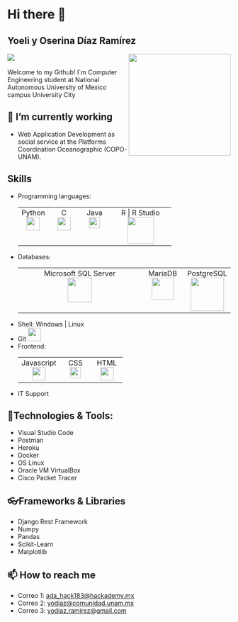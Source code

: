 # Hi there 👋

## Yoeli y Oserina Díaz Ramírez
![](https://visitor-badge.glitch.me/badge?page_id=Yoeli15.Yoeli15)
<img align='right' src="https://uxwing.com/wp-content/themes/uxwing/download/education-school/computer-internet-woman-icon.png" width="230">
<br><br> Welcome to my Github! I´m Computer Engineering student at National Autonomous University of Mexico campus University City

## 🌱 I’m currently working
- Web Application Development as social service at the Platforms Coordination Oceanographic (COPO-UNAM).

## Skills
- Programming languages:
  <table>
     <tbody>
      <tr valign="top">
        <td width="20%" align="center">
          Python <br> <img src="https://upload.wikimedia.org/wikipedia/commons/thumb/c/c3/Python-logo-notext.svg/1024px-Python-logo-notext.svg.png" width = "30">
        </td>
        <td width="20%" align="center">
          C <br> <img src="https://upload.wikimedia.org/wikipedia/commons/1/18/ISO_C%2B%2B_Logo.svg" width = "30">
        </td>
        <td width="20%" align="center">
          Java <br> <img src="https://cdn-icons-png.flaticon.com/512/226/226777.png" width = "25">
        </td>
        <td width="40%" align="center">
          R | R Studio <br> <img src="https://research-help.genomicsengland.co.uk/download/thumbnails/38047249/image2019-5-9_11-58-5.png?version=1&modificationDate=1557399485203&api=v2" width = "60">
        </td>
      </tr>
     </tbody>
  </table>
- Databases:
  <table>
     <tbody>
      <tr valign="top">
        <td width="60%" align="center">
          Microsoft SQL Server <br> <img src="https://seeklogo.com/images/M/microsoft-sql-server-logo-96AF49E2B3-seeklogo.com.png" width = "55">
        </td>
        <td width="20%" align="center">
          MariaDB <br> <img src="https://mariadb.com/wp-content/uploads/2019/11/mariadb-logo-vert_blue-transparent.png" width = "50">
        </td>
        <td width="20%" align="center">
          PostgreSQL <br> <img src="https://www.devartisan.cl/static/media/postgreSQL.517902bf.svg" width = "75">
        </td>
      </tr>
     </tbody>
  </table>
- Shell: Windows | Linux
- Git <img src="https://cdn.worldvectorlogo.com/logos/git-icon.svg" width = "30">
- Frontend:
  <table>
     <tbody>
      <tr valign="top">
        <td width="40%" align="center">
          Javascript <br> <img src="https://upload.wikimedia.org/wikipedia/commons/6/6a/JavaScript-logo.png" width = "30">
        </td>
        <td width="30%" align="center">
          CSS <br> <img src="https://seeklogo.com/images/C/css-3-logo-023C1A7171-seeklogo.com.png" width = "25">
        </td>
        <td width="30%" align="center">
          HTML <br> <img src="https://jwkeena.github.io/assets/images/logo-html.png" width = "30">
        </td>
      </tr>
     </tbody>
  </table>
- IT Support

## 🔧Technologies & Tools:
- Visual Studio Code
- Postman
- Heroku
- Docker
- OS Linux
- Oracle VM VirtualBox
- Cisco Packet Tracer

## 👓Frameworks & Libraries
- Django Rest Framework
- Numpy
- Pandas
- Scikit-Learn
- Matplotlib

## 📫 How to reach me
- Correo 1: ada_hack183@hackademy.mx
- Correo 2: yodiaz@comunidad.unam.mx
- Correo 3: yodiaz.ramirez@gmail.com
